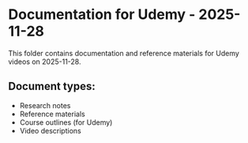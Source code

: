 # Documentation for Udemy - 2025-11-28

This folder contains documentation and reference materials for Udemy videos on 2025-11-28.

## Document types:
- Research notes
- Reference materials
- Course outlines (for Udemy)
- Video descriptions
